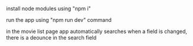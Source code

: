 install node modules using "npm i"

run the app using "npm run dev" command

in the movie list page app automatically searches when a field is changed, there is a deounce in the search field